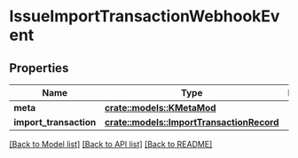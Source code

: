 # IssueImportTransactionWebhookEvent

## Properties

Name | Type | Description | Notes
------------ | ------------- | ------------- | -------------
**meta** | [**crate::models::KMetaMod**](KMetaMod.md) |  | 
**import_transaction** | [**crate::models::ImportTransactionRecord**](ImportTransactionRecord.md) |  | 

[[Back to Model list]](../README.md#documentation-for-models) [[Back to API list]](../README.md#documentation-for-api-endpoints) [[Back to README]](../README.md)


